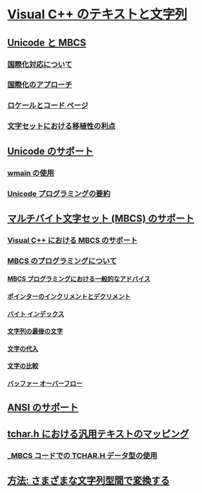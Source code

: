 # [Visual C++ のテキストと文字列](text-and-strings-in-visual-cpp.md)
## [Unicode と MBCS](unicode-and-mbcs.md)
### [国際化対応について](international-enabling.md)
### [国際化のアプローチ](internationalization-strategies.md)
### [ロケールとコード ページ](locales-and-code-pages.md)
### [文字セットにおける移植性の利点](benefits-of-character-set-portability.md)
## [Unicode のサポート](support-for-unicode.md)
### [wmain の使用](support-for-using-wmain.md)
### [Unicode プログラミングの要約](unicode-programming-summary.md)
## [マルチバイト文字セット (MBCS) のサポート](support-for-multibyte-character-sets-mbcss.md)
### [Visual C++ における MBCS のサポート](mbcs-support-in-visual-cpp.md)
### [MBCS のプログラミングについて](mbcs-programming-tips.md)
#### [MBCS プログラミングにおける一般的なアドバイス](general-mbcs-programming-advice.md)
#### [ポインターのインクリメントとデクリメント](incrementing-and-decrementing-pointers.md)
#### [バイト インデックス](byte-indices.md)
#### [文字列の最後の文字](last-character-in-a-string.md)
#### [文字の代入](character-assignment.md)
#### [文字の比較](character-comparison.md)
#### [バッファー オーバーフロー](buffer-overflow.md)
## [ANSI のサポート](support-for-ansi.md)
## [tchar.h における汎用テキストのマッピング](generic-text-mappings-in-tchar-h.md)
### [_MBCS コードでの TCHAR.H データ型の使用](using-tchar-h-data-types-with-mbcs-code.md)
## [方法: さまざまな文字列型間で変換する](how-to-convert-between-various-string-types.md)
